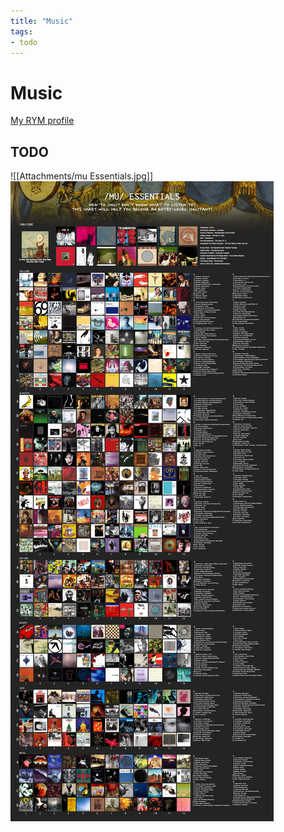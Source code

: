```yaml
---
title: "Music"
tags:
- todo
---
```

# Music

[My RYM profile](https://rateyourmusic.com/~dinopoke)

## TODO  
![[Attachments/mu Essentials.jpg]]
![](https://raw.githubusercontent.com/dinopoke/obsidian-vault/main/Attachments/mu%20Essentials.jpg)